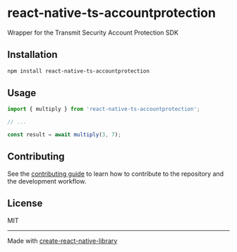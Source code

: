 # react-native-ts-accountprotection

Wrapper for the Transmit Security Account Protection SDK

## Installation

```sh
npm install react-native-ts-accountprotection
```

## Usage

```js
import { multiply } from 'react-native-ts-accountprotection';

// ...

const result = await multiply(3, 7);
```

## Contributing

See the [contributing guide](CONTRIBUTING.md) to learn how to contribute to the repository and the development workflow.

## License

MIT

---

Made with [create-react-native-library](https://github.com/callstack/react-native-builder-bob)
